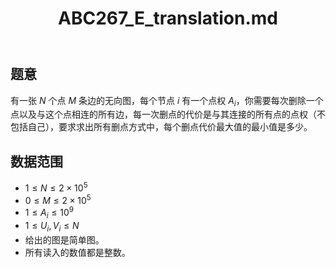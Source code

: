 ﻿---
title: "ABC267_E_translation.md"
tags: []
author: ""
created: ""
---

## 题意

有一张 $N$ 个点 $M$ 条边的无向图，每个节点 $i$ 有一个点权 $A_i$，你需要每次删除一个点以及与这个点相连的所有边，每一次删点的代价是与其连接的所有点的点权（不包括自己），要求求出所有删点方式中，每个删点代价最大值的最小值是多少。

## 数据范围

- $1≤N≤2×10^5$
- $0 \le M \le 2 \times 10^5$
- $1 \le A_i \le 10^9$
- $1 \le U_i,V_i \le N$
- 给出的图是简单图。
- 所有读入的数值都是整数。

